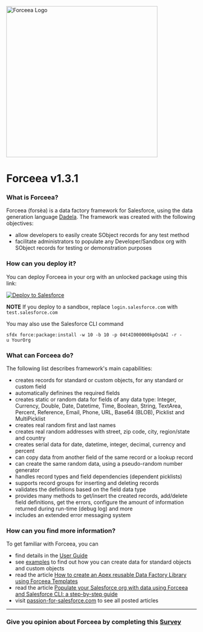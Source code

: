 <img alt="Forceea Logo"
       src="https://github.com/nmitrakis/Forceea/blob/master/Forceea-logo.PNG" width="400">
# Forceea v1.3.1

### What is Forceea?
Forceea (forsèa) is a data factory framework for Salesforce, using the data generation language
 [Dadela](https://github.com/nmitrakis/Dadela).
 The framework was created with the following objectives:
* allow developers to easily create SObject records for any test method
* facilitate administrators to populate any Developer/Sandbox org with SObject records for testing or demonstration purposes

### How can you deploy it?
You can deploy Forceea in your org with an unlocked package using this link:

<a href="https://nmitrakis.com/DeployForceea">
  <img alt="Deploy to Salesforce"
       src="https://raw.githubusercontent.com/afawcett/githubsfdeploy/master/src/main/webapp/resources/img/deploy.png"">
</a>
                                                                                                                       
**NOTE** If you deploy to a sandbox, replace `login.salesforce.com` with `test.salesforce.com`
                                                                                                                       
You may also use the Salesforce CLI command
```
sfdx force:package:install -w 10 -b 10 -p 04t4I000000kpOsQAI -r -u YourOrg
```

### What can Forceea do?
The following list describes framework's main capabilities:
* creates records for standard or custom objects, for any standard or custom field
* automatically definines the required fields
* creates static or random data for fields of any data type: Integer, Currency, Double,
Date, Datetime, Time, Boolean, String, TextArea, Percent, Reference, Email, Phone, URL, Base64 (BLOB), Picklist and MultiPicklist
* creates real random first and last names
* creates real random addresses with street, zip code, city, region/state and country
* creates serial data for date, datetime, integer, decimal, currency and percent
* can copy data from another field of the same record or a lookup record
* can create the same random data, using a pseudo-random number generator
* handles record types and field dependencies (dependent picklists)
* supports record groups for inserting and deleting records
* validates the definitions based on the field data type
* provides many methods to get/insert the created records, add/delete field definitions, get the errors,
configure the amount of information returned during run-time (debug log) and more
* includes an extended error messaging system

### How can you find more information?
To get familiar with Forceea, you can
* find details in the [User Guide](https://nmitrakis.com/Forceea131-user-guide) 
* see [examples](https://gist.github.com/nmitrakis/01ab40f74991ec9c61529bec3fcfa097) to find out how you can create data
for standard objects and custom objects
* read the article [How to create an Apex reusable Data Factory Library using Forceea Templates](https://passionforsalesforce.com/2019/08/26/how-to-create-an-apex-data-factory-library-using-forceea-templates/)
* read the article [Populate your Salesforce org with data using Forceea and Salesforce CLI: a step-by-step guide](https://passionforsalesforce.com/2018/10/23/populate-your-salesforce-org-with-data-using-forceea-and-salesforce-cli)
* visit [passion-for-salesforce.com](https://passionforsalesforce.com/forceea) to see all posted articles
---

### Give you opinion about Forceea by completing this [Survey](https://www.surveymonkey.co.uk/r/M6BJMKT)
